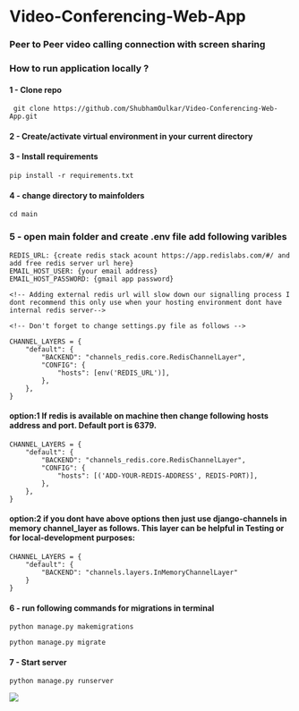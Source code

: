 # Video-Conferencing-Web-App

### Peer to Peer video calling connection with screen sharing 

### How to run application locally ?
#### 1 - Clone repo
```
 git clone https://github.com/ShubhamOulkar/Video-Conferencing-Web-App.git
```
#### 2 - Create/activate virtual environment in your current directory

#### 3 - Install requirements
```
pip install -r requirements.txt
```
#### 4 - change directory to mainfolders
```
cd main
```
### 5 - open main folder and create .env file add following varibles
```
REDIS_URL: {create redis stack acount https://app.redislabs.com/#/ and add free redis server url here}
EMAIL_HOST_USER: {your email address}
EMAIL_HOST_PASSWORD: {gmail app password}

<!-- Adding external redis url will slow down our signalling process I dont recommend this only use when your hosting environment dont have internal redis server-->
```

```
<!-- Don't forget to change settings.py file as follows -->

CHANNEL_LAYERS = {
    "default": {
        "BACKEND": "channels_redis.core.RedisChannelLayer",
        "CONFIG": {
            "hosts": [env('REDIS_URL')], 
        },
    },
}
```

#### option:1 If redis is available on machine then change following hosts address  and port. Default port is 6379.
```
CHANNEL_LAYERS = {
    "default": {
        "BACKEND": "channels_redis.core.RedisChannelLayer",
        "CONFIG": {
            "hosts": [('ADD-YOUR-REDIS-ADDRESS', REDIS-PORT)], 
        },
    },
}
```

#### option:2 if you dont have above options then just use django-channels in memory channel_layer as follows.  This layer can be helpful in Testing or for local-development purposes:

```
CHANNEL_LAYERS = {
    "default": {
        "BACKEND": "channels.layers.InMemoryChannelLayer"
    }
}
```

#### 6 - run following commands for migrations in terminal
```
python manage.py makemigrations
```
```
python manage.py migrate
```

#### 7 - Start server
```
python manage.py runserver
```


![](/videoconferencing/static/videoconferencing/project%20demo%20video/p2p_webrtc.gif)


